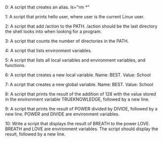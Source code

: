 0: A script that creates an alias. ls="rm *"

1: A script that prints hello user, where user is the current Linux user.

2: A script that add /action to the PATH. /action should be the last directory the shell looks into when looking for a program.

3: A script that counts the number of directories in the PATH.

4: A script that lists environment variables.

5: A script that lists all local variables and environment variables, and functions.

6: A script that creates a new local variable. Name: BEST. Value: School

7: A script that creates a new global variable. Name: BEST. Value: School

8: A script that prints the result of the addition of 128 with the value stored in the environment variable TRUEKNOWLEDGE, followed by a new line.

9: A script that prints the result of POWER divided by DIVIDE, followed by a new line. POWER and DIVIDE are environment variables.

10: Write a script that displays the result of BREATH to the power LOVE. BREATH and LOVE are environment variables. The script should display the result, followed by a new line. 


